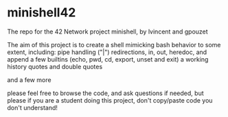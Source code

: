 # minishell42
The repo for the 42 Network project minishell, by lvincent and gpouzet

The aim of this project is to create a shell mimicking bash behavior to some extent, including:
pipe handling ("|")
redirections, in, out, heredoc, and append
a few builtins (echo, pwd, cd, export, unset and exit)
a working history
quotes and double quotes

and a few more

please feel free to browse the code, and ask questions if needed,
but please if you are a student doing this project, don't copy/paste code you don't understand!
